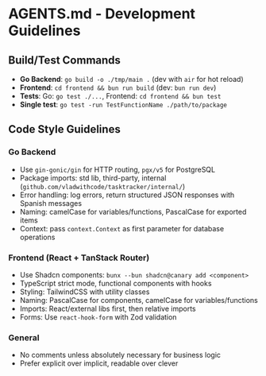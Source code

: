 # AGENTS.md - Development Guidelines

## Build/Test Commands
- **Go Backend**: `go build -o ./tmp/main .` (dev with `air` for hot reload)
- **Frontend**: `cd frontend && bun run build` (dev: `bun run dev`)
- **Tests**: Go: `go test ./...`, Frontend: `cd frontend && bun test`
- **Single test**: `go test -run TestFunctionName ./path/to/package`

## Code Style Guidelines

### Go Backend
- Use `gin-gonic/gin` for HTTP routing, `pgx/v5` for PostgreSQL
- Package imports: std lib, third-party, internal (`github.com/vladwithcode/tasktracker/internal/`)
- Error handling: log errors, return structured JSON responses with Spanish messages
- Naming: camelCase for variables/functions, PascalCase for exported items
- Context: pass `context.Context` as first parameter for database operations

### Frontend (React + TanStack Router)
- Use Shadcn components: `bunx --bun shadcn@canary add <component>`
- TypeScript strict mode, functional components with hooks
- Styling: TailwindCSS with utility classes
- Naming: PascalCase for components, camelCase for variables/functions
- Imports: React/external libs first, then relative imports
- Forms: Use `react-hook-form` with Zod validation

### General
- No comments unless absolutely necessary for business logic
- Prefer explicit over implicit, readable over clever